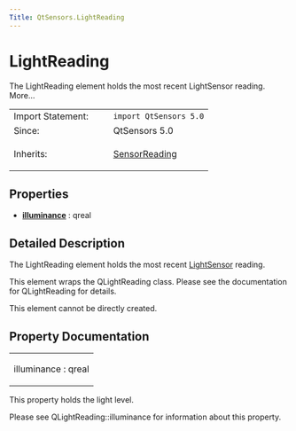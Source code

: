 ```yaml
---
Title: QtSensors.LightReading
---
```

        
LightReading
============

<span class="subtitle"></span>
The LightReading element holds the most recent LightSensor reading. More...

<table>
<colgroup>
<col width="50%" />
<col width="50%" />
</colgroup>
<tbody>
<tr class="odd">
<td>Import Statement:</td>
<td><code>import QtSensors 5.0</code></td>
</tr>
<tr class="even">
<td>Since:</td>
<td>QtSensors 5.0</td>
</tr>
<tr class="odd">
<td>Inherits:</td>
<td><p><a href="QtSensors.SensorReading.md">SensorReading</a></p></td>
</tr>
</tbody>
</table>

<span id="properties"></span>
Properties
----------

-   ****[illuminance](#illuminance-prop)**** : qreal

<span id="details"></span>
Detailed Description
--------------------

The LightReading element holds the most recent [LightSensor](../QtSensors.LightSensor.md) reading.

This element wraps the QLightReading class. Please see the documentation for QLightReading for details.

This element cannot be directly created.

Property Documentation
----------------------

<table>
<colgroup>
<col width="100%" />
</colgroup>
<tbody>
<tr class="odd">
<td><p><span id="illuminance-prop"></span><span class="name">illuminance</span> : <span class="type">qreal</span></p></td>
</tr>
</tbody>
</table>

This property holds the light level.

Please see QLightReading::illuminance for information about this property.

